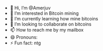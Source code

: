 - 👋 Hi, I’m @Amerjuv
- 👀 I’m interested in Bitcoin mining 
- 🌱 I’m currently learning how mine bitcoins
- 💞️ I’m looking to collaborate on bitcoins
- 📫 How to reach me by my mailbox 
- 😄 Pronouns: 
- ⚡ Fun fact: ntg

<!---
Amerjuv/Amerjuv is a ✨ special ✨ repository because its `README.md` (this file) appears on your GitHub profile.
You can click the Preview link to take a look at your changes.
--->
